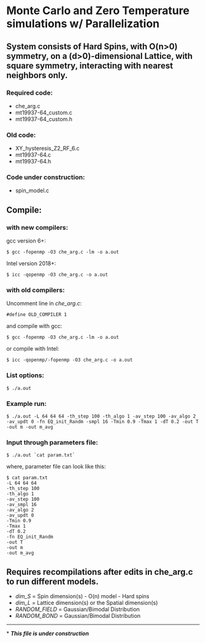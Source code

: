 # Monte Carlo and Zero Temperature simulations w/ Parallelization

## System consists of Hard Spins, with O(n>0) symmetry, on a (d>0)-dimensional Lattice, with square symmetry, interacting with nearest neighbors only.

### Required code:
* che_arg.c
* mt19937-64_custom.c
* mt19937-64_custom.h

### Old code:
* XY_hysteresis_Z2_RF_6.c
* mt19937-64.c
* mt19937-64.h

### Code under construction:
* spin_model.c

## Compile: 
### with new compilers:
gcc version 6+:
```
$ gcc -fopenmp -O3 che_arg.c -lm -o a.out
```
Intel version 2018+: 
```
$ icc -qopenmp -O3 che_arg.c -o a.out
```
### with old compilers:
Uncomment line in *che_arg.c*:
```
#define OLD_COMPILER 1 
```
and compile with gcc:
```
$ gcc -fopenmp -O3 che_arg.c -lm -o a.out
```
or compile with Intel: 
```
$ icc -qopenmp/-fopenmp -O3 che_arg.c -o a.out
```


### List options: 
```
$ ./a.out
```

### Example run:
```
$ ./a.out -L 64 64 64 -th_step 100 -th_algo 1 -av_step 100 -av_algo 2 -av_updt 0 -fn EQ_init_Randm -smpl 16 -Tmin 0.9 -Tmax 1 -dT 0.2 -out T -out m -out m_avg 
```

### Input through parameters file:
```
$ ./a.out `cat param.txt`
```

where, parameter file can look like this:
```
$ cat param.txt
-L 64 64 64 
-th_step 100 
-th_algo 1 
-av_step 100 
-av_smpl 16 
-av_algo 2 
-av_updt 0 
-Tmin 0.9 
-Tmax 1 
-dT 0.2
-fn EQ_init_Randm 
-out T
-out m
-out m_avg
```

## Requires recompilations after edits in **che_arg.c** to run different models.
* *dim_S* = Spin dimension(s) - O(n) model - Hard spins
* *dim_L* = Lattice dimension(s) or the Spatial dimension(s)
* *RANDOM_FIELD* = Gaussian/Bimodal Distribution
* *RANDOM_BOND* = Gaussian/Bimodal Distribution


---
\* ***This file is under construction***
